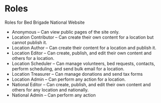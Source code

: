 # Roles

Roles for Bed Brigade National Website

* Anonymous – Can view public pages of the site only.
* Location Contributor – Can create their own content for a location but cannot publish it.
* Location Author – Can create their content for a location and publish it.
* Location Editor – Can create, publish, and edit their own content and others for a location.
* Location Scheduler – Can manage volunteers, bed requests, contacts, perform scheduling, and send bulk email for a location.
* Location Treasurer – Can manage donations and send tax forms
* Location Admin – Can perform any action for a location.
* National Editor – Can create, publish, and edit their own content and others for any location and nationally.
* National Admin – Can perform any action
